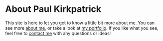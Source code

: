 # About Paul Kirkpatrick

This site is here to let you get to know a little bit more about me. You can see more [about me](https://kirkpatrickpaul.github.io/), or take a look at [my portfolio](https://kirkpatrickpaul.github.io/portfolio). If you like what you see, feel free to [contact me](https://kirkpatrickpaul.github.io/contact) with any questions or ideas!

